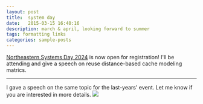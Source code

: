 ```yaml
---
layout: post
title:  system day
date:   2015-03-15 16:40:16
description: march & april, looking forward to summer
tags: formatting links
categories: sample-posts
---
```


<a href="https://khoury-srg.github.io/Northeastern-Systems-Day-2024/">Northeastern Systems Day 2024</a>  is now open for registration! I'll be attending and give a speech on reuse distance-based cache modeling matrics.

***
I gave a speech on the same topic for the last-years' event. Let me know if you are interested in more details.
![](Effygal.github.io/assets/img/Sysday_23.png)
